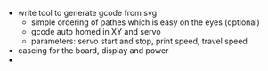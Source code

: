 * write tool to generate gcode from svg
    * simple ordering of pathes which is easy on the eyes (optional)
    * gcode auto homed in XY and servo
    * parameters: servo start and stop, print speed, travel speed
* caseing for the board, display and power
* 